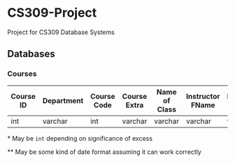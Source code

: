 # CS309-Project
Project for CS309 Database Systems


## Databases
### Courses

| Course ID | Department | Course Code | Course Extra | Name of Class | Instructor FName | Instructor LName | Status  | Open Seats | Total Seats | Days Offered | Time Offered | Building | Room | Credits |
|-----------|------------|-------------|--------------|---------------|------------------|------------------|---------|------------|-------------|--------------|--------------|----------|------|---------|
| int       | varchar    | int         | varchar      | varchar       | varchar          | varchar          | varchar | int        | int         | varchar      | varchar      | varchar  | int  | int     |

\* May be `int` depending on significance of excess

\** May be some kind of date format assuming it can work correctly
